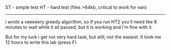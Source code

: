 ST - simple test
HT - hard test (files >64kb, critical to work for van)

---

i wrote a veeeeery greedy algorithm, so if you run HT2 you'll need like 8 minutes to wait while it all passed, but it is working and i'm fine with it.

But for my luck i get not very hard task, but still, not the easiest. It took me 12 hours to write this lab (press F)